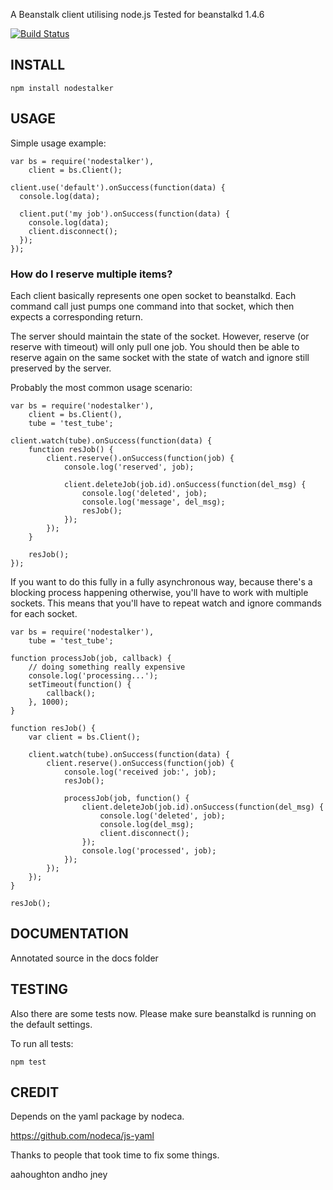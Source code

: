 A Beanstalk client utilising node.js
Tested for beanstalkd 1.4.6

[![Build Status](https://travis-ci.org/pascalopitz/nodestalker.png)](https://travis-ci.org/pascalopitz/nodestalker)

## INSTALL

    npm install nodestalker


## USAGE

Simple usage example:

    var bs = require('nodestalker'),
        client = bs.Client();

    client.use('default').onSuccess(function(data) {
      console.log(data);

      client.put('my job').onSuccess(function(data) {
    	console.log(data);
    	client.disconnect();
      });
    });




### How do I reserve multiple items?

Each client basically represents one open socket to beanstalkd. 
Each command call just pumps one command into that socket, which then expects a corresponding return.

The server should maintain the state of the socket. 
However, reserve (or reserve with timeout) will only pull one job. 
You should then be able to reserve again on the same socket with the state of watch and ignore still preserved by the server.

Probably the most common usage scenario:

    var bs = require('nodestalker'),
        client = bs.Client(),
        tube = 'test_tube';

    client.watch(tube).onSuccess(function(data) {
        function resJob() {
            client.reserve().onSuccess(function(job) {
                console.log('reserved', job);

                client.deleteJob(job.id).onSuccess(function(del_msg) {
                    console.log('deleted', job);
                    console.log('message', del_msg);
                    resJob();
                });
            });
        }

        resJob();
    });

If you want to do this fully in a fully asynchronous way, because there's a blocking process happening otherwise, you'll have to work with multiple sockets.
This means that you'll have to repeat watch and ignore commands for each socket.

    var bs = require('nodestalker'),
        tube = 'test_tube';

    function processJob(job, callback) {
        // doing something really expensive
        console.log('processing...');
        setTimeout(function() {
            callback();
        }, 1000);
    }

    function resJob() {
        var client = bs.Client();

        client.watch(tube).onSuccess(function(data) {
            client.reserve().onSuccess(function(job) {
                console.log('received job:', job);
                resJob();

                processJob(job, function() {
                    client.deleteJob(job.id).onSuccess(function(del_msg) {
                        console.log('deleted', job);
                        console.log(del_msg);
                        client.disconnect();
                    });
                    console.log('processed', job);
                });
            });
        });
    }

    resJob();


## DOCUMENTATION

Annotated source in the docs folder

## TESTING

Also there are some tests now.
Please make sure beanstalkd is running on the default settings.

To run all tests:

    npm test


## CREDIT

Depends on the yaml package by nodeca.

https://github.com/nodeca/js-yaml

Thanks to people that took time to fix some things.

aahoughton
andho
jney
